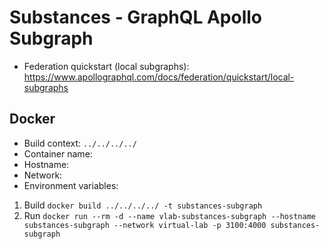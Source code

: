 # Substances - GraphQL Apollo Subgraph

- Federation quickstart (local subgraphs): https://www.apollographql.com/docs/federation/quickstart/local-subgraphs

## Docker

- Build context: `../../../../`
- Container name: 
- Hostname: 
- Network: 
- Environment variables:

1. Build `docker build ../../../../ -t substances-subgraph`
2. Run `docker run --rm -d --name vlab-substances-subgraph --hostname substances-subgraph --network virtual-lab -p 3100:4000 substances-subgraph`